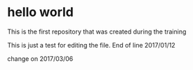 # hello world
This is the first repository that was created during the training

This is just a test for editing the file.
End of line 2017/01/12

change on 2017/03/06
